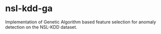 # nsl-kdd-ga
Implementation of Genetic Algorithm based feature selection for anomaly detection on the NSL-KDD dataset.
